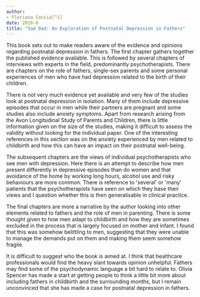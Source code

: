 ```yaml
---
author:
- Floriana Coccia[^1]
date: 2016-6
title: "Sad Dad: An Exploration of Postnatal Depression in Fathers"
---
```


This book sets out to make readers aware of the evidence and opinions
regarding postnatal depression in fathers. The first chapter gathers
together the published evidence available. This is followed by several
chapters of interviews with experts in the field, predominantly
psychotherapists. There are chapters on the role of fathers, single-sex
parents and some personal experiences of men who have had depression
related to the birth of their children.

There is not very much evidence yet available and very few of the
studies look at postnatal depression in isolation. Many of them include
depressive episodes that occur in men while their partners are pregnant
and some studies also include anxiety symptoms. Apart from research
arising from the Avon Longitudinal Study of Parents and Children, there
is little information given on the size of the studies, making it
difficult to assess the validity without looking for the individual
paper. One of the interesting references in this section was on the
anxiety experienced by men related to childbirth and how this can have
an impact on their postnatal well-being.

The subsequent chapters are the views of individual psychotherapists who
see men with depression. Here there is an attempt to describe how men
present differently in depressive episodes than do women and that
avoidance of the home by working long hours, alcohol use and risky
behaviours are more common. There is reference to 'several' or 'many'
patients that the psychotherapists have seen on which they base their
views and I question whether this is then generalisable in clinical
practice.

The final chapters are more a narrative by the author looking into other
elements related to fathers and the role of men in parenting. There is
some thought given to how men adapt to childbirth and how they are
sometimes excluded in the process that is largely focused on mother and
infant. I found that this was somehow belittling to men, suggesting that
they were unable to manage the demands put on them and making them seem
somehow fragile.

It is difficult to suggest who the book is aimed at. I think that
healthcare professionals would find the heavy slant towards opinion
unhelpful. Fathers may find some of the psychodynamic language a bit
hard to relate to. Olivia Spencer has made a start at getting people to
think a little bit more about including fathers in childbirth and the
surrounding months, but I remain unconvinced that she has made a case
for postnatal depression in fathers.

[^1]: **Floriana Coccia** is a consultant perinatal psychiatrist with
    Birmingham and Solihull Mental Health Foundation Trust, National
    Centre for Mental Health Birmingham, 25 Vincent Drive, Edgbaston,
    Birmingham B15 2FG, UK, email: <floriana.coccia@bsmhft.nhs.uk>
